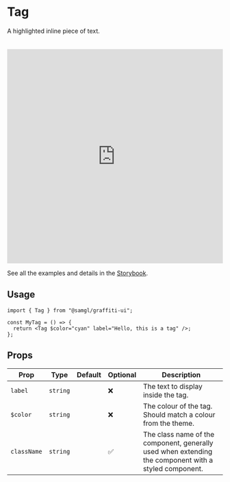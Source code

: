 # Tag

A highlighted inline piece of text.

<iframe src="https://samhynds.github.io/graffiti-ui/storybook?path=/story/text-tag--standard-tag&viewMode=story&shortcuts=false&singleStory=true"
     style="width:100%; height:500px; border:0; margin-top: 20px;"
     title="graffiti-tag-example-1"
   ></iframe>

See all the examples and details in the [Storybook](https://samhynds.github.io/graffiti-ui/storybook?path=/docs/text-tag--docs).

## Usage

```tsx
import { Tag } from "@samgl/graffiti-ui";

const MyTag = () => {
  return <Tag $color="cyan" label="Hello, this is a tag" />;
};
```

## Props

| Prop        | Type     | Default | Optional | Description                                                                                           |
| ----------- | -------- | ------- | -------- | ----------------------------------------------------------------------------------------------------- |
| `label`     | `string` |         | ❌       | The text to display inside the tag.                                                                   |
| `$color`    | `string` |         | ❌       | The colour of the tag. Should match a colour from the theme.                                          |
| `className` | `string` |         | ✅       | The class name of the component, generally used when extending the component with a styled component. |
